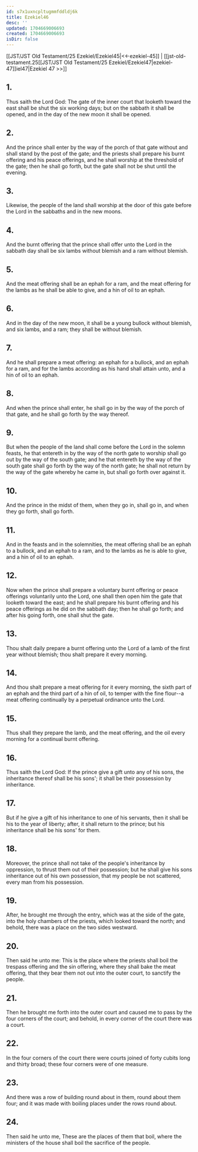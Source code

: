 ```yaml
---
id: s7x1uxncpltugmmfddldj6k
title: Ezekiel46
desc: ''
updated: 1704669006693
created: 1704669006693
isDir: false
---
```

[[JST/JST Old Testament/25 Ezekiel/Ezekiel45|<<-ezekiel-45]] | [[jst-old-testament.25[[JST/JST Old Testament/25 Ezekiel/Ezekiel47|ezekiel-47]]iel47|Ezekiel 47 >>]]
## 1.
Thus saith the Lord God: The gate of the inner court that looketh toward the east shall be shut the six working days; but on the sabbath it shall be opened, and in the day of the new moon it shall be opened.
## 2.
And the prince shall enter by the way of the porch of that gate without and shall stand by the post of the gate; and the priests shall prepare his burnt offering and his peace offerings, and he shall worship at the threshold of the gate; then he shall go forth, but the gate shall not be shut until the evening.
## 3.
Likewise, the people of the land shall worship at the door of this gate before the Lord in the sabbaths and in the new moons.
## 4.
And the burnt offering that the prince shall offer unto the Lord in the sabbath day shall be six lambs without blemish and a ram without blemish.
## 5.
And the meat offering shall be an ephah for a ram, and the meat offering for the lambs as he shall be able to give, and a hin of oil to an ephah.
## 6.
And in the day of the new moon, it shall be a young bullock without blemish, and six lambs, and a ram; they shall be without blemish.
## 7.
And he shall prepare a meat offering: an ephah for a bullock, and an ephah for a ram, and for the lambs according as his hand shall attain unto, and a hin of oil to an ephah.
## 8.
And when the prince shall enter, he shall go in by the way of the porch of that gate, and he shall go forth by the way thereof.
## 9.
But when the people of the land shall come before the Lord in the solemn feasts, he that entereth in by the way of the north gate to worship shall go out by the way of the south gate; and he that entereth by the way of the south gate shall go forth by the way of the north gate; he shall not return by the way of the gate whereby he came in, but shall go forth over against it.
## 10.
And the prince in the midst of them, when they go in, shall go in, and when they go forth, shall go forth.
## 11.
And in the feasts and in the solemnities, the meat offering shall be an ephah to a bullock, and an ephah to a ram, and to the lambs as he is able to give, and a hin of oil to an ephah.
## 12.
Now when the prince shall prepare a voluntary burnt offering or peace offerings voluntarily unto the Lord, one shall then open him the gate that looketh toward the east; and he shall prepare his burnt offering and his peace offerings as he did on the sabbath day; then he shall go forth; and after his going forth, one shall shut the gate.
## 13.
Thou shalt daily prepare a burnt offering unto the Lord of a lamb of the first year without blemish; thou shalt prepare it every morning.
## 14.
And thou shalt prepare a meat offering for it every morning, the sixth part of an ephah and the third part of a hin of oil, to temper with the fine flour\--a meat offering continually by a perpetual ordinance unto the Lord.
## 15.
Thus shall they prepare the lamb, and the meat offering, and the oil every morning for a continual burnt offering.
## 16.
Thus saith the Lord God: If the prince give a gift unto any of his sons, the inheritance thereof shall be his sons\'; it shall be their possession by inheritance.
## 17.
But if he give a gift of his inheritance to one of his servants, then it shall be his to the year of liberty; after, it shall return to the prince; but his inheritance shall be his sons\' for them.
## 18.
Moreover, the prince shall not take of the people\'s inheritance by oppression, to thrust them out of their possession; but he shall give his sons inheritance out of his own possession, that my people be not scattered, every man from his possession.
## 19.
After, he brought me through the entry, which was at the side of the gate, into the holy chambers of the priests, which looked toward the north; and behold, there was a place on the two sides westward.
## 20.
Then said he unto me: This is the place where the priests shall boil the trespass offering and the sin offering, where they shall bake the meat offering, that they bear them not out into the outer court, to sanctify the people.
## 21.
Then he brought me forth into the outer court and caused me to pass by the four corners of the court; and behold, in every corner of the court there was a court.
## 22.
In the four corners of the court there were courts joined of forty cubits long and thirty broad; these four corners were of one measure.
## 23.
And there was a row of building round about in them, round about them four; and it was made with boiling places under the rows round about.
## 24.
Then said he unto me, These are the places of them that boil, where the ministers of the house shall boil the sacrifice of the people.

